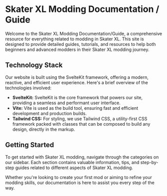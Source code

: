 # Skater XL Modding Documentation / Guide

Welcome to the Skater XL Modding Documentation/Guide, a comprehensive resource for everything related to modding in Skater XL. This site is designed to provide detailed guides, tutorials, and resources to help both beginners and advanced modders in their Skater XL modding journey.

## Technology Stack

Our website is built using the SvelteKit framework, offering a modern, reactive, and efficient user experience. Here's a brief overview of the technologies involved:

- **SvelteKit:** SvelteKit is the core framework that powers our site, providing a seamless and performant user interface.
- **Vite:** Vite is used as the build tool, ensuring fast and efficient development and production builds.
- **Tailwind CSS:** For styling, we use Tailwind CSS, a utility-first CSS framework packed with classes that can be composed to build any design, directly in the markup.

## Getting Started

To get started with Skater XL modding, navigate through the categories on our sidebar. Each section contains valuable information, tips, and step-by-step guides related to different aspects of Skater XL modding.

Whether you're looking to create your first mod or aiming to refine your modding skills, our documentation is here to assist you every step of the way.

